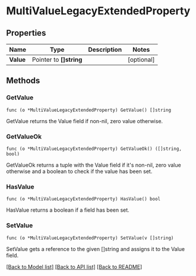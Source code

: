 # MultiValueLegacyExtendedProperty

## Properties

Name | Type | Description | Notes
------------ | ------------- | ------------- | -------------
**Value** | Pointer to **[]string** |  | [optional] 

## Methods

### GetValue

`func (o *MultiValueLegacyExtendedProperty) GetValue() []string`

GetValue returns the Value field if non-nil, zero value otherwise.

### GetValueOk

`func (o *MultiValueLegacyExtendedProperty) GetValueOk() ([]string, bool)`

GetValueOk returns a tuple with the Value field if it's non-nil, zero value otherwise
and a boolean to check if the value has been set.

### HasValue

`func (o *MultiValueLegacyExtendedProperty) HasValue() bool`

HasValue returns a boolean if a field has been set.

### SetValue

`func (o *MultiValueLegacyExtendedProperty) SetValue(v []string)`

SetValue gets a reference to the given []string and assigns it to the Value field.


[[Back to Model list]](../README.md#documentation-for-models) [[Back to API list]](../README.md#documentation-for-api-endpoints) [[Back to README]](../README.md)


